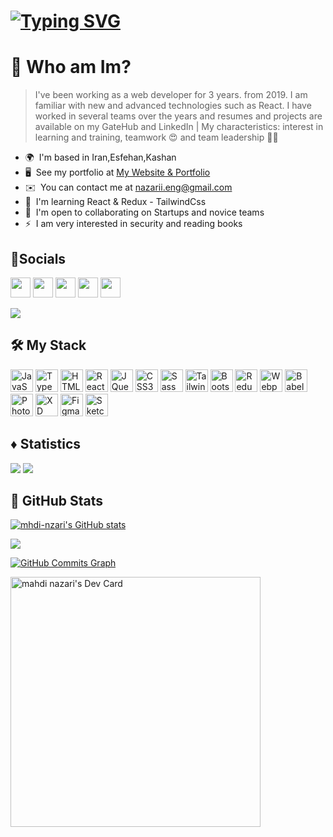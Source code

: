 <h1 align="left">
  <a href="https://git.io/typing-svg"><img src="https://readme-typing-svg.demolab.com?font=Fira+Code&size=35&duration=3000&pause=1000&color=F7F7F7&background=FFFFFF00&width=435&lines=hI%2C+therE%F0%9F%96%90%EF%B8%8F+welcomE+tO+mY+githuB+pagE;Im+Mahdi+Nazari+and+...+;Nice+To+See+You+" alt="Typing SVG" /></a>
</h1>




# 🤔 Who am Im?

> I've been working as a web developer for 3 years. from 2019. I am familiar with new and advanced technologies such as React. I have worked in several teams over the years and resumes and projects are available on my GateHub and LinkedIn | My characteristics: interest in learning and training, teamwork 😍 and team leadership 🧑‍💻

* 🌍  I'm based in Iran,Esfehan,Kashan
* 🖥️  See my portfolio at [My Website & Portfolio](http://mahdi-nazari.ir)
* ✉️  You can contact me at [nazarii.eng@gmail.com](mailto:nazarii.eng@gmail.com)
* 🧠  I'm learning React & Redux - TailwindCss
* 🤝  I'm open to collaborating on Startups and novice teams
* ⚡  I am very interested in security and reading books
## 📱Socials

<p align="left"> <a href="https://www.dribbble.com/mhdi_nzari" target="_blank" rel="noreferrer"><img src="https://raw.githubusercontent.com/danielcranney/readme-generator/main/public/icons/socials/dribbble.svg" width="32" height="32" /></a> <a href="https://www.github.com/mhdi-nzari" target="_blank" rel="noreferrer"><img src="https://raw.githubusercontent.com/danielcranney/readme-generator/main/public/icons/socials/github.svg" width="32" height="32" /></a> <a href="http://www.instagram.com/mhdi_nzari" target="_blank" rel="noreferrer"><img src="https://raw.githubusercontent.com/danielcranney/readme-generator/main/public/icons/socials/instagram.svg" width="32" height="32" /></a> <a href="https://www.linkedin.com/in/mhdi-nzari" target="_blank" rel="noreferrer"><img src="https://raw.githubusercontent.com/danielcranney/readme-generator/main/public/icons/socials/linkedin.svg" width="32" height="32" /></a> <a href="https://www.twitter.com/mhdi_nzari" target="_blank" rel="noreferrer"><img src="https://raw.githubusercontent.com/danielcranney/readme-generator/main/public/icons/socials/twitter.svg" width="32" height="32" /></a></p>

<a href="https://www.twitter.com/mhdi_nzari" target="_blank" rel="noreferrer"><img
src="https://img.shields.io/twitter/follow/mhdi_nzari?logo=twitter&style=for-the-badge&color=22c55e&labelColor=181824"
/></a>
  
## 🛠  My Stack

<p align="left">
<a href="https://developer.mozilla.org/en-US/docs/Web/JavaScript" target="_blank" rel="noreferrer"><img src="https://raw.githubusercontent.com/danielcranney/readme-generator/main/public/icons/skills/javascript-colored.svg" width="36" height="36" alt="JavaScript" /></a>
<a href="https://www.typescriptlang.org/" target="_blank" rel="noreferrer"><img src="https://raw.githubusercontent.com/danielcranney/readme-generator/main/public/icons/skills/typescript-colored.svg" width="36" height="36" alt="TypeScript" /></a>
<a href="https://developer.mozilla.org/en-US/docs/Glossary/HTML5" target="_blank" rel="noreferrer"><img src="https://raw.githubusercontent.com/danielcranney/readme-generator/main/public/icons/skills/html5-colored.svg" width="36" height="36" alt="HTML5" /></a>
<a href="https://reactjs.org/" target="_blank" rel="noreferrer"><img src="https://raw.githubusercontent.com/danielcranney/readme-generator/main/public/icons/skills/react-colored.svg" width="36" height="36" alt="React" /></a>
<a href="https://jquery.com/" target="_blank" rel="noreferrer"><img src="https://raw.githubusercontent.com/danielcranney/readme-generator/main/public/icons/skills/jquery-colored.svg" width="36" height="36" alt="JQuery" /></a>
<a href="https://www.w3.org/TR/CSS/#css" target="_blank" rel="noreferrer"><img src="https://raw.githubusercontent.com/danielcranney/readme-generator/main/public/icons/skills/css3-colored.svg" width="36" height="36" alt="CSS3" /></a>
<a href="https://sass-lang.com/" target="_blank" rel="noreferrer"><img src="https://raw.githubusercontent.com/danielcranney/readme-generator/main/public/icons/skills/sass-colored.svg" width="36" height="36" alt="Sass" /></a>
<a href="https://tailwindcss.com/" target="_blank" rel="noreferrer"><img src="https://raw.githubusercontent.com/danielcranney/readme-generator/main/public/icons/skills/tailwindcss-colored.svg" width="36" height="36" alt="TailwindCSS" /></a>
<a href="https://getbootstrap.com/" target="_blank" rel="noreferrer"><img src="https://raw.githubusercontent.com/danielcranney/readme-generator/main/public/icons/skills/bootstrap-colored.svg" width="36" height="36" alt="Bootstrap" /></a>
<a href="https://redux.js.org/" target="_blank" rel="noreferrer"><img src="https://raw.githubusercontent.com/danielcranney/readme-generator/main/public/icons/skills/redux-colored.svg" width="36" height="36" alt="Redux" /></a>
<a href="https://webpack.js.org/" target="_blank" rel="noreferrer"><img src="https://raw.githubusercontent.com/danielcranney/readme-generator/main/public/icons/skills/webpack-colored.svg" width="36" height="36" alt="Webpack" /></a>
<a href="https://babeljs.io/" target="_blank" rel="noreferrer"><img src="https://raw.githubusercontent.com/danielcranney/readme-generator/main/public/icons/skills/babel-colored.svg" width="36" height="36" alt="Babel" /></a>
<a href="https://www.adobe.com/uk/products/photoshop.html" target="_blank" rel="noreferrer"><img src="https://raw.githubusercontent.com/danielcranney/readme-generator/main/public/icons/skills/photoshop-colored.svg" width="36" height="36" alt="Photoshop" /></a>
<a href="https://www.adobe.com/uk/products/xd.html" target="_blank" rel="noreferrer"><img src="https://raw.githubusercontent.com/danielcranney/readme-generator/main/public/icons/skills/xd-colored.svg" width="36" height="36" alt="XD" /></a>
<a href="https://www.figma.com/" target="_blank" rel="noreferrer"><img src="https://raw.githubusercontent.com/danielcranney/readme-generator/main/public/icons/skills/figma-colored.svg" width="36" height="36" alt="Figma" /></a>
<a href="https://www.sketch.com/" target="_blank" rel="noreferrer"><img src="https://raw.githubusercontent.com/danielcranney/readme-generator/main/public/icons/skills/sketch-colored.svg" width="36" height="36" alt="Sketch" /></a>
</p>
    
## ♦️  Statistics
  
<p align = "left">
  <img  src = "https://github-readme-stats.vercel.app/api?username=nimahkh&show_icons=true&theme=mhdi-nzari&line_height=40">
  <img  src = "https://github-readme-stats.vercel.app/api/top-langs/?username=mhdi-nzari&theme=radical">
</p>
  
## 🚀 GitHub Stats

  <a href="http://www.github.com/mhdi-nzari"><img src="https://github-readme-stats.vercel.app/api?username=mhdi-nzari&show_icons=true&hide=&count_private=true&title_color=f97316&text_color=ffffff&icon_color=22c55e&bg_color=181824&hide_border=true&show_icons=true" alt="mhdi-nzari's GitHub stats" /></a>

  <a href="http://www.github.com/mhdi-nzari"><img src="https://github-readme-streak-stats.herokuapp.com/?user=mhdi-nzari&stroke=ffffff&background=181824&ring=f97316&fire=f97316&currStreakNum=ffffff&currStreakLabel=f97316&sideNums=ffffff&sideLabels=ffffff&dates=ffffff&hide_border=true" /></a>

  
<a href="http://www.github.com/mhdi-nzari"><img src="https://activity-graph.herokuapp.com/graph?username=mhdi-nzari&bg_color=181824&color=ffffff&line=22c55e&point=ffffff&area_color=181824&area=true&hide_border=true&custom_title=GitHub%20Commits%20Graph" alt="GitHub Commits Graph" /></a>


<a href="https://app.daily.dev/mhdi_nzari"><img src="https://api.daily.dev/devcards/07b4bcfdcf2e41a58b5233f2d0352054.png?r=mqh" width="400" width="400" alt="mahdi nazari's Dev Card"/></a>

